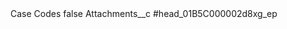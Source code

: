 <?xml version="1.0" encoding="UTF-8"?>
<CustomMetadata xmlns="http://soap.sforce.com/2006/04/metadata" xmlns:xsi="http://www.w3.org/2001/XMLSchema-instance" xmlns:xsd="http://www.w3.org/2001/XMLSchema">
    <label>Case Codes</label>
    <protected>false</protected>
    <values>
        <field>Attachments__c</field>
        <value xsi:type="xsd:string">#head_01B5C000002d8xg_ep</value>
    </values>
</CustomMetadata>
